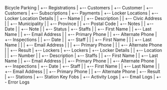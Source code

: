 Bicycle Parking
|
+-- Registrations
|
+-- Customers
|   +-- Customer
|       +-- Customers
|
+-- Subscriptions
|
+-- Payments
|
+-- Locker Locations
|   +-- Locker Location Details
|   |   +-- Name
|   |   +-- Description
|   |   +-- Civic Address
|   |   +-- Municipality
|   |   +-- Province
|   |   +-- Postal Code
|   +-- Notes
|   |   +-- Date
|   |   +-- Note
|   |   +-- Status
|   +-- Staffs
|   |   +-- First Name
|   |   +-- Last Name
|   |   +-- Email Address
|   |   +-- Primary Phone
|   |   +-- Alternate Phone
|   +-- Inspections
|   |   +-- Date
|   |   +-- Staff
|   |   |   +-- First Name
|   |   |   +-- Last Name
|   |   |   +-- Email Address
|   |   |   +-- Primary Phone
|   |   |   +-- Alternate Phone
|   |   +-- Result
|   +-- Lockers
|
+-- Lockers
|   +-- Locker Details
|   |   +-- Location
|   |   +-- Number
|   |   +-- Description
|   +-- Staffs
|   |   +-- First Name
|   |   +-- Last Name
|   |   +-- Email Address
|   |   +-- Primary Phone
|   |   +-- Alternate Phone
|   +-- Inspections
|       +-- Date
|       +-- Staff
|       |   +-- First Name
|       |   +-- Last Name
|       |   +-- Email Address
|       |   +-- Primary Phone
|       |   +-- Alternate Phone
|       +-- Result
|
+-- Stations
|
+-- Station Key Fobs
|
+-- Activity Logs
|
+-- Email Logs
|
+-- Error Logs
